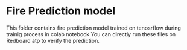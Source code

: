 # Fire Prediction model
This folder contains fire prediction model trained on tenosrflow during trainig process in colab notebook
You can directly run these files on Redboard atp to verify the prediction.
